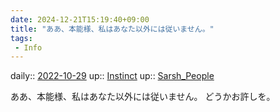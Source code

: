 ```yaml
---
date: 2024-12-21T15:19:40+09:00
title: "ああ、本能様、私はあなた以外には従いません。"
tags:
 - Info
---
```


daily:: [2022-10-29](Daily_Note/2022-10-29.md)
up:: [Instinct](Bar/Novel/Topics/Instinct.md)
up:: [Sarsh_People](../Bar/Novel/Nacaria/Sarsh_People.md)

ああ、本能様、私はあなた以外には従いません。
どうかお許しを。